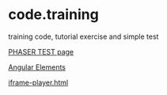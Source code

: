 # code.training
training code, tutorial exercise and simple test

[PHASER TEST page](https://mdibenedetto.github.io/code.training/phaser/index.html)

[Angular Elements](https://mdibenedetto.github.io/code.training/angular/angular-elements/elements/index.html) 

[iframe-player.html](https://mdibenedetto.github.io/code.training/iframe-player.html) 
 
